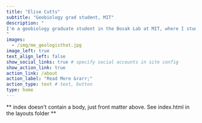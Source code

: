 ```yaml
---
title: "Elise Cutts"
subtitle: "Geobiology grad student, MIT"
description: "
I'm a geobiology graduate student in the Bosak Lab at MIT, where I study how bacterial exopolymers (i.e. slime) may have helped to preserve the Earth's oldest fossils. I also write about science, and have words in *Science News*, *Massive Science*, and more.
"
images:
  - /img/me_geologisthat.jpg
image_left: true
text_align_left: false
show_social_links: true # specify social accounts in site config
show_action_link: true
action_link: /about
action_label: "Read More &rarr;"
action_type: text # text, button
type: home
---
```


** index doesn't contain a body, just front matter above.
See index.html in the layouts folder **
